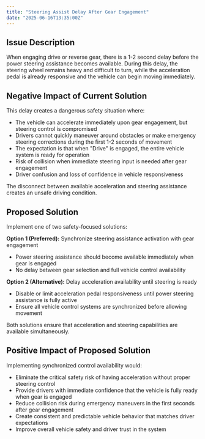 ```yaml
---
title: "Steering Assist Delay After Gear Engagement"
date: "2025-06-16T13:35:00Z"
---
```


## Issue Description

When engaging drive or reverse gear, there is a 1-2 second delay before the power steering assistance becomes available. During this delay, the steering wheel remains heavy and difficult to turn, while the acceleration pedal is already responsive and the vehicle can begin moving immediately.

## Negative Impact of Current Solution

This delay creates a dangerous safety situation where:

- The vehicle can accelerate immediately upon gear engagement, but steering control is compromised
- Drivers cannot quickly maneuver around obstacles or make emergency steering corrections during the first 1-2 seconds of movement
- The expectation is that when "Drive" is engaged, the entire vehicle system is ready for operation
- Risk of collision when immediate steering input is needed after gear engagement
- Driver confusion and loss of confidence in vehicle responsiveness

The disconnect between available acceleration and steering assistance creates an unsafe driving condition.

## Proposed Solution

Implement one of two safety-focused solutions:

**Option 1 (Preferred):** Synchronize steering assistance activation with gear engagement

- Power steering assistance should become available immediately when gear is engaged
- No delay between gear selection and full vehicle control availability

**Option 2 (Alternative):** Delay acceleration availability until steering is ready

- Disable or limit acceleration pedal responsiveness until power steering assistance is fully active
- Ensure all vehicle control systems are synchronized before allowing movement

Both solutions ensure that acceleration and steering capabilities are available simultaneously.

## Positive Impact of Proposed Solution

Implementing synchronized control availability would:

- Eliminate the critical safety risk of having acceleration without proper steering control
- Provide drivers with immediate confidence that the vehicle is fully ready when gear is engaged
- Reduce collision risk during emergency maneuvers in the first seconds after gear engagement
- Create consistent and predictable vehicle behavior that matches driver expectations
- Improve overall vehicle safety and driver trust in the system
